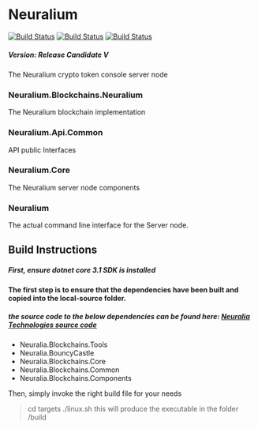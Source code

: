 # Neuralium

[![Build Status](http://jenkins.neuralium.com/buildStatus/icon?job=Neuralium.Node-Linux64&subject=Linux-x64)](http://jenkins.neuralium.com/job/Neuralium.Node-Linux64/)
[![Build Status](http://jenkins.neuralium.com/buildStatus/icon?job=Neuralium.Node-Linux-Arm64&subject=Linux-ARM64)](http://jenkins.neuralium.com/job/Neuralium.Node-ARM64/)
[![Build Status](http://jenkins.neuralium.com/buildStatus/icon?job=Neuralium.Node-Win64&subject=Windows-x64)](http://jenkins.neuralium.com/job/Neuralium.Node-Win64/)

##### Version:  Release Candidate V

The Neuralium crypto token console server node

### Neuralium.Blockchains.Neuralium
The Neuralium blockchain implementation
### Neuralium.Api.Common
API public Interfaces
### Neuralium.Core
The Neuralium server node components
### Neuralium
The actual command line interface for the Server node.

## Build Instructions

##### First, ensure dotnet core 3.1 SDK is installed

#### The first step is to ensure that the dependencies have been built and copied into the local-source folder.

##### the source code to the below dependencies can be found here: [Neuralia Technologies source code](https://github.com/Neuralia) 

 - Neuralia.Blockchains.Tools
 - Neuralia.BouncyCastle
 - Neuralia.Blockchains.Core
 - Neuralia.Blockchains.Common
 - Neuralia.Blockchains.Components

Then, simply invoke the right build file for your needs
>cd targets
> ./linux.sh
this will produce the executable in the folder /build

